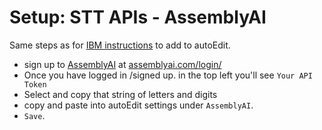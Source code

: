 # Setup: STT APIs - AssemblyAI

Same steps as for [IBM instructions](setup-stt-apis-ibm.md#add-the-api-keys-to-the-app-at-startup) to add to autoEdit.

* sign up to [AssemblyAI](https://www.assemblyai.com) at [assemblyai.com/login/](https://www.assemblyai.com/login/)
* Once you have logged in /signed up. in the top left you'll see `Your API Token`
* Select and copy that string of letters and digits 
* copy and paste into autoEdit settings under `AssemblyAI`. 
* `Save`.

